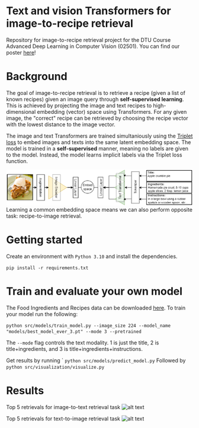 # Text and vision Transformers for image-to-recipe retrieval
Repository for image-to-recipe retrieval project for the DTU Course Advanced Deep Learning in Computer Vision (02501). You can find our poster [here](poster/poster_ADLCV.pdf)!

# Background
The goal of image-to-recipe retrieval is to retrieve a recipe (given a list of known recipes) given an image query through **self-supervised learning**. This is achieved by projecting the image and text recipes to high-dimensional embedding (vector) space using Transformers. For any given image, the "correct" recipe can be retrieved by choosing the recipe vector with the lowest distance to the image vector. 

The image and text Transformers are trained simultaniously using the [Triplet loss](https://en.wikipedia.org/wiki/Triplet_loss) to embed images and texts into the same latent embedding space. The model is trained in a **self-supervised** manner, meaning no labels are given to the model. Instead, the model learns implicit labels via the Triplet loss function.

![alttext](reports/figures/architecture.png)
Learning a common embedding space means we can also perform opposite task: recipe-to-image retrieval.

# Getting started
Create an environment with ``Python 3.10`` and install the dependencies.
```
pip install -r requirements.txt
```

# Train and evaluate your own model
The Food Ingredients and Recipes data can be downloaded [here](https://www.kaggle.com/datasets/pes12017000148/food-ingredients-and-recipe-dataset-with-images). To train your model run the following:
```
python src/models/train_model.py --image_size 224 --model_name "models/best_model_ever_3.pt" --mode 3 --pretrained
```
The ``--mode`` flag controls the text modality. 1 is just the title, 2 is title+ingredients, and 3 is title+ingredients+instructions.


Get results by running `
```python src/models/predict_model.py```
Followed by
```python src/visualization/visualize.py```

# Results
Top 5 retrievals for image-to-text retrieval task
![alt text](reports/figures/img2text.gif)

Top 5 retrievals for text-to-image retrieval task
![alt text](reports/figures/text2img.gif)